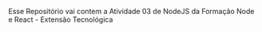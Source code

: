 Esse Repositório vai contem a Atividade 03 de NodeJS da Formação Node e React - Extensão Tecnológica